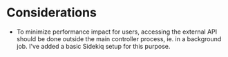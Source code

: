 # Considerations

* To minimize performance impact for users, accessing the external API should be done outside the main controller process, ie. in a background job. I've added a basic Sidekiq setup for this purpose.
